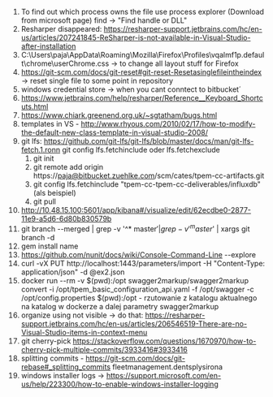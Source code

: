 1. To find out which process owns the file use process explorer (Download from microsoft page) find -> "Find handle or DLL"
2. Resharper disappeared: https://resharper-support.jetbrains.com/hc/en-us/articles/207241845-ReSharper-is-not-available-in-Visual-Studio-after-installation
3. C:\Users\paja\AppData\Roaming\Mozilla\Firefox\Profiles\vqalmf1p.default\chrome\userChrome.css -> to change all layout stuff for Firefox
4. https://git-scm.com/docs/git-reset#git-reset-Resetasinglefileintheindex -> reset single file to some point in repository
5.  windows credential store -> when you cant conntect to bitbucket´
6. https://www.jetbrains.com/help/resharper/Reference__Keyboard_Shortcuts.html
8. https://www.chiark.greenend.org.uk/~sgtatham/bugs.html
10. templates in VS - http://www.rhyous.com/2010/02/17/how-to-modify-the-default-new-class-template-in-visual-studio-2008/
11. git lfs:
https://github.com/git-lfs/git-lfs/blob/master/docs/man/git-lfs-fetch.1.ronn
git config lfs.fetchinclude oder lfs.fetchexclude
	1. git init 
	2. git remote add origin https://paja@bitbucket.zuehlke.com/scm/cates/tpem-cc-artifacts.git 
	3. git config lfs.fetchinclude "tpem-cc-tpem-cc-deliverables/influxdb" (als beispiel) 
	4. git pull 
12. http://10.48.15.100:5601/app/kibana#/visualize/edit/62ecdbe0-2877-11e9-a5d6-6d80b830579b
13. git branch --merged | grep -v '^* master$' | grep -v '^  master$' | xargs git branch -d
14. gem install name
15. https://github.com/nunit/docs/wiki/Console-Command-Line --explore
16. curl -vX PUT http://localhost:1443/parameters/import -H "Content-Type: application/json" -d @ex2.json
17. docker run --rm -v $(pwd):/opt swagger2markup/swagger2markup convert -i /opt/tpem_basic_configuration_api.yaml -f /opt/swagger -c /opt/config.properties $(pwd):/opt - rzutowanie z katalogu aktualnego na katalog w dockerze a dalej parametry swagger2markup
18. organize using not visible -> do that: https://resharper-support.jetbrains.com/hc/en-us/articles/206546519-There-are-no-Visual-Studio-items-in-context-menu
21. git cherry-pick https://stackoverflow.com/questions/1670970/how-to-cherry-pick-multiple-commits/3933416#3933416
22. splitting commits -  https://git-scm.com/docs/git-rebase#_splitting_commits
fleetmanagement.dentsplysirona
23. windows installer logs -> https://support.microsoft.com/en-us/help/223300/how-to-enable-windows-installer-logging